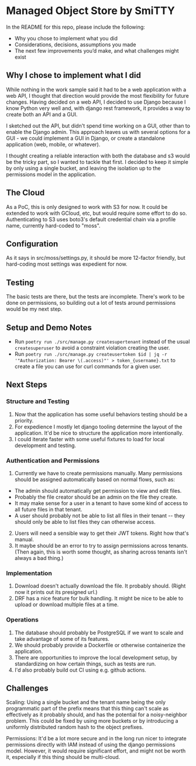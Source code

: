 # Managed Object Store by SmiTTY

In the README for this repo, please include the following:
- Why you chose to implement what you did
- Considerations, decisions, assumptions you made
- The next few improvements you’d make, and what challenges might exist

## Why I chose to implement what I did

While nothing in the work sample said it had to be a web application with a web API, I thought that direction would provide the most flexibility for future changes. Having decided on a web API, I decided to use Django because I know Python very well and, with django rest framework, it provides a way to create both an API and a GUI.

I sketched out the API, but didn't spend time working on a GUI, other than to enable the Django admin. This approach leaves us with several options for a GUI - we could implement a GUI in Django, or create a standalone application (web, mobile, or whatever).

I thought creating a reliable interaction with both the database and s3 would be the tricky part, so I wanted to tackle that first. I decided to keep it simple by only using a single bucket, and leaving the isolation up to the permissions model in the application.


## The Cloud

As a PoC, this is only designed to work with S3 for now. It could be extended to work with GCloud, etc, but would require some effort to do so. Authenticating to S3 uses boto3's default credential chain via a profile name, currently hard-coded to "moss".


## Configuration

As it says in src/moss/settings.py, it should be more 12-factor friendly, but hard-coding most settings was expedient for now.


## Testing

The basic tests are there, but the tests are incomplete. There's work to be done on permissions, so building out a lot of tests around permissions would be my next step.


## Setup and Demo Notes

- Run `poetry run ./src/manage.py createsupertenant` instead of the usual `createsuperuser` to avoid a constraint violation creating the user.
- Run `poetry run ./src/manage.py createusertoken $id | jq -r '"Authorization: Bearer \(.access)"' > token_{username}.txt` to create a file you can use for curl commands for a given user.


## Next Steps

### Structure and Testing

1. Now that the application has some useful behaviors testing should be a priority.
2. For expedience I mostly let django tooling determine the layout of the application. It'd be nice to structure the application more intentionally.
3. I could iterate faster with some useful fixtures to load for local development and testing.

### Authentication and Permissions

1. Currently we have to create permissions manually. Many permissions should be assigned automatically based on normal flows, such as:
  - The admin should automatically get permission to view and edit files.
  - Probably the file creator should be an admin on the file they create.
  - It may make sense for a user in a tenant to have some kind of access to all future files in that tenant.
  - A user should probably not be able to list all files in their tenant -- they should only be able to list files they can otherwise access.
2. Users will need a sensible way to get their JWT tokens. Right how that's manual.
3. It maybe should be an error to try to assign permissions across tenants. (Then again, this is worth some thought, as sharing across tenants isn't always a bad thing.)

### Implementation

1. Download doesn't actually download the file. It probably should. (Right now it prints out its presigned url.)
2. DRF has a nice feature for bulk handling. It might be nice to be able to upload or download multiple files at a time.

### Operations

1. The database should probably be PostgreSQL if we want to scale and take advantage of some of its features.
2. We should probably provide a Dockerfile or otherwise containerize the application.
3. There are opportunities to improve the local development setup, by standardizing on how certain things, such as tests are run.
4. I'd also probably build out CI using e.g. github actions.

## Challenges

Scaling: Using a single bucket and the tenant name being the only programmatic part of the prefix means that this thing can't scale as effectively as it probably should, and has the potential for a noisy-neighbor problem. This could be fixed by using more buckets or by introducing a uniformly distributed random hash to the object prefixes.

Permissions: It'd be a lot more secure and in the long run nicer to integrate permissions directly with IAM instead of using the django permissions model. However, it would require significant effort, and might not be worth it, especially if this thing should be multi-cloud.
